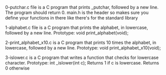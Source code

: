 0-putchar.c file is a C program that prints _putchar, followed by a new line. The program should return 0. main.h is the header so makes sure you define your functions in there like there's for the standard library

1-alphabet.c file is a C program that prints the alphabet, in lowercase, followed by a new line. Prototype: void print_alphabet(void);

2-print_alphabet_x10.c is a C program that prints 10 times the alphabet, in lowercase, followed by a new line. Prototype: void print_alphabet_x10(void);

3-islower.c is a C program that writes a function that checks for lowercase character. Prototype: int _islower(int c); Returns 1 if c is lowercase. Returns 0 otherwise



